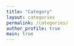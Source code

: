 ```yaml
---
title: "Category"
layout: categories
permalink: /categories/
author_profile: true
main: true
---
```


